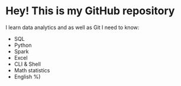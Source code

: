 # Hey! This is my GitHub repository
I learn data analytics and as well as Git I need to know:
- SQL
- Python
- Spark
- Excel
- CLI & Shell
- Math statistics
- English %)
